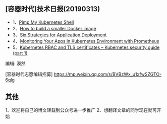 ## [容器时代]技术日报(20190313)

- 1、[Pimp My Kubernetes Shell](https://itnext.io/pimp-my-kubernetes-shell-f144710232a0)
- 2、[How to build a smaller Docker image](https://medium.com/@gdiener/how-to-build-a-smaller-docker-image-76779e18d48a)
- 3、[Six Strategies for Application Deployment](https://medium.com/@joaogabriellima/six-strategies-for-application-deployment-351579f7aa62)
- 4、[Monitoring Your Apps in Kubernetes Environment with Prometheus](https://medium.com/kubernetes-tutorials/monitoring-your-kubernetes-deployments-with-prometheus-5665eda54045)
- 5、[Kubernetes RBAC and TLS certificates – Kubernetes security guide (part 1)](https://sysdig.com/blog/kubernetes-security-rbac-tls/)

编辑: 漠然

[容器时代志愿编辑招募] https://mp.weixin.qq.com/s/BVBzWx_u1xfwSZGTO-6qlg

## 其他
1、欢迎将自己的博文转载到公众号进一步推广
2、想翻译文章的同学现在就可开始
